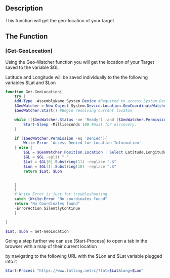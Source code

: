 ## Description

This function will get the geo-location of your target 

## The Function

### [Get-GeoLocation] 

Using the Geo-Watcher function you will get the location of your Target saved to the variable $GL

Latitude and Longitude will be saved individually to the the following variables $Lat and $Lon

```PowerShell
function Get-GeoLocation{
	try {
	Add-Type -AssemblyName System.Device #Required to access System.Device.Location namespace
	$GeoWatcher = New-Object System.Device.Location.GeoCoordinateWatcher #Create the required object
	$GeoWatcher.Start() #Begin resolving current locaton

	while (($GeoWatcher.Status -ne 'Ready') -and ($GeoWatcher.Permission -ne 'Denied')) {
		Start-Sleep -Milliseconds 100 #Wait for discovery.
	}  

	if ($GeoWatcher.Permission -eq 'Denied'){
		Write-Error 'Access Denied for Location Information'
	} else {
		$GL = $GeoWatcher.Position.Location | Select Latitude,Longitude #Select the relevent results.
		$GL = $GL -split " "
		$Lat = $GL[0].Substring(11) -replace ".$"
		$Lon = $GL[1].Substring(10) -replace ".$" 
		return $Lat, $Lon


	}
	}
    # Write Error is just for troubleshooting
    catch {Write-Error "No coordinates found" 
    return "No Coordinates found"
    -ErrorAction SilentlyContinue
    } 

}

$Lat, $Lon = Get-GeoLocation
```


Going a step further we can use [Start-Process] to open a tab in the browser with a map of their current location

by navigating to the following URL with the $Lon and $Lat variable plugged into it 

```PowerShell
Start-Process "https://www.latlong.net/c/?lat=$Lat&long=$Lon"
```